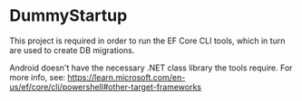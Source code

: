 # DummyStartup

This project is required in order to run the EF Core CLI tools, which in turn are used to create DB migrations. 

Android doesn't have the necessary .NET class library the tools require. For more info, see: https://learn.microsoft.com/en-us/ef/core/cli/powershell#other-target-frameworks